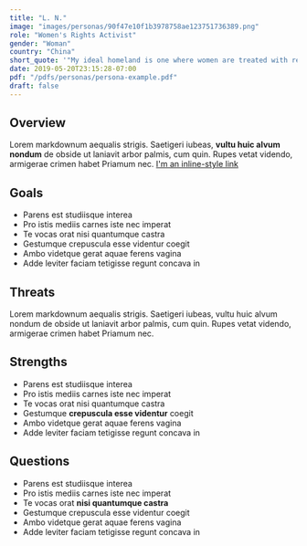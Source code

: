 ```yaml
---
title: "L. N."
image: "images/personas/90f47e10f1b3978758ae123751736389.png"
role: "Women's Rights Activist"
gender: "Woman"
country: "China"
short_quote: '"My ideal homeland is one where women are treated with respect and have equal access to education and work opportunities"'
date: 2019-05-20T23:15:28-07:00
pdf: "/pdfs/personas/persona-example.pdf"
draft: false
---
```


## Overview

Lorem markdownum aequalis strigis. Saetigeri iubeas, **vultu huic alvum nondum**
de obside ut laniavit arbor palmis, cum quin. Rupes vetat videndo, armigerae
crimen habet Priamum nec. [I'm an inline-style link](https://www.google.com)

## Goals

- Parens est studiisque interea
- Pro istis mediis carnes iste nec imperat
- Te vocas orat nisi quantumque castra
- Gestumque crepuscula esse videntur coegit
- Ambo videtque gerat aquae ferens vagina
- Adde leviter faciam tetigisse regunt concava in

## Threats

Lorem markdownum aequalis strigis. Saetigeri iubeas, vultu huic alvum nondum
de obside ut laniavit arbor palmis, cum quin. Rupes vetat videndo, armigerae
crimen habet Priamum nec.


## Strengths

- Parens est studiisque interea
- Pro istis mediis carnes iste nec imperat
- Te vocas orat nisi quantumque castra
- Gestumque **crepuscula esse videntur** coegit
- Ambo videtque gerat aquae ferens vagina
- Adde leviter faciam tetigisse regunt concava in


## Questions

- Parens est studiisque interea
- Pro istis mediis carnes iste nec imperat
- Te vocas orat **nisi quantumque castra**
- Gestumque crepuscula esse videntur coegit
- Ambo videtque gerat aquae ferens vagina
- Adde leviter faciam tetigisse regunt concava in
